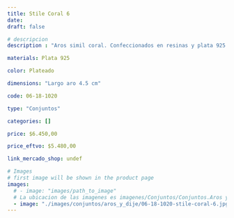 ```yaml
---
title: Stile Coral 6
date: 
draft: false

# descripcion
description : "Aros simil coral. Confeccionados en resinas y plata 925."

materials: Plata 925

color: Plateado

dimensions: "Largo aro 4.5 cm"

code: 06-18-1020

type: "Conjuntos"

categories: []

price: $6.450,00

price_eftvo: $5.480,00

link_mercado_shop: undef

# Images
# first image will be shown in the product page
images:
  # - image: "images/path_to_image"
  # La ubicacion de las imagenes es imagenes/Conjuntos/Conjuntos.Aros y Dije/06-18-1020-stile-coral-6
  - image: "./images/conjuntos/aros_y_dije/06-18-1020-stile-coral-6.jpg"
---
```

